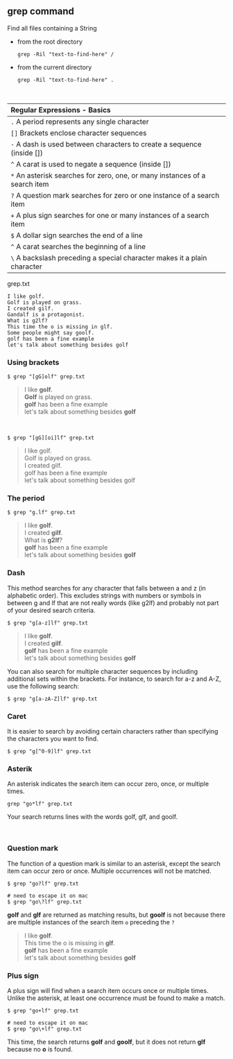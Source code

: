 ## grep command

Find all files containing a String

* from the root directory
  ```shell
  grep -Ril "text-to-find-here" /
  ```

* from the current directory
  ```shell
  grep -Ril "text-to-find-here" .
  ```
<br>

| Regular Expressions - Basics                                               |
| :--------------------------------------------------------------------------|
| `.` A period represents any single character                               |
| `[]` Brackets enclose character sequences                                  |
| `-` A dash is used between characters to create a sequence (inside [])     |
| `^` A carat is used to negate a sequence (inside [])                       |
| `*` An asterisk searches for zero, one, or many instances of a search item |
| `?` A question mark searches for zero or one instance of a search item     |
| `+` A plus sign searches for one or many instances of a search item        |
| `$` A dollar sign searches the end of a line                               |
| `^` A carat searches the beginning of a line                               |
| `\` A backslash preceding a special character makes it a plain character   |

grep.txt
```
I like golf.
Golf is played on grass.
I created gilf.
Gandalf is a protagonist.
What is g2lf?
This time the o is missing in glf.
Some people might say goolf.
golf has been a fine example
let's talk about something besides golf
```

### Using brackets

```shell
$ grep "[gG]olf" grep.txt
```

> I like **golf**.<br>
> **Golf** is played on grass.<br>
> **golf** has been a fine example<br>
> let's talk about something besides **golf**<br>

<br>

```shell
$ grep "[gG][oi]lf" grep.txt
```

> I like golf.<br>
> Golf is played on grass.<br>
> I created gilf.<br>
> golf has been a fine example<br>
> let's talk about something besides golf<br>

### The period

```shell
$ grep "g.lf" grep.txt
```

> I like **golf**.<br>
> I created **gilf**.<br>
> What is **g2lf**?<br>
> **golf** has been a fine example<br>
> let's talk about something besides **golf**<br>

### Dash

This method searches for any character that falls between a and z (in alphabetic order).
This excludes strings with numbers or symbols in between g and lf that are not really words (like g2lf) and probably not part of your desired search criteria.

```shell
$ grep "g[a-z]lf" grep.txt
```

> I like **golf**.<br>
> I created **gilf**.<br>
> **golf** has been a fine example<br>
> let's talk about something besides **golf**<br>


You can also search for multiple character sequences by including additional sets within the brackets.
For instance, to search for a-z and A-Z, use the following search:

```shell
$ grep "g[a-zA-Z]lf" grep.txt
```

### Caret

It is easier to search by avoiding certain characters rather than specifying the characters you want to find.

```shell
$ grep "g[^0-9]lf" grep.txt
```

### Asterik

An asterisk indicates the search item can occur zero, once, or multiple times.

```shell
grep "go*lf" grep.txt
```

Your search returns lines with the words golf, glf, and goolf.

<br>

### Question mark

The function of a question mark is similar to an asterisk, except the search item can occur zero or once.
Multiple occurrences will not be matched.

```shell
$ grep "go?lf" grep.txt

# need to escape it on mac
$ grep "go\?lf" grep.txt
```

**golf** and **glf** are returned as matching results, but **goolf** is not because there are multiple instances of the search item `o` preceding the `?`

> I like **golf**.<br>
> This time the o is missing in **glf**.<br>
> **golf** has been a fine example<br>
> let's talk about something besides **golf**<br>

### Plus sign

A plus sign will find when a search item occurs once or multiple times.
Unlike the asterisk, at least one occurrence must be found to make a match.

```shell
$ grep "go+lf" grep.txt

# need to escape it on mac
$ grep "go\+lf" grep.txt
```

This time, the search returns **golf** and **goolf**, but it does not return **glf** because no **o** is found.
